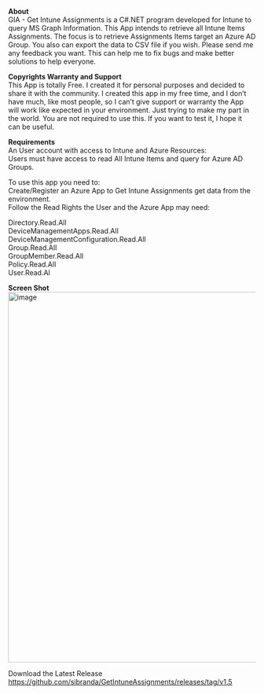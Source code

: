 <strong>**About**</strong>\
GIA - Get Intune Assignments is a C#.NET program developed for Intune to query MS Graph Information.
This App intends to retrieve all Intune Items Assignments.
The focus is to retrieve Assignments Items target an Azure AD Group.
You also can export the data to CSV file if you wish.
Please send me any feedback you want. This can help me to fix bugs and make better solutions to help everyone.

<strong>**Copyrights Warranty and Support**</strong>\
This App is totally Free. I created it for personal purposes and decided to share it with the community.
I created this app in my free time, and I don’t have much, like most people, so I can’t give support or warranty the App will work like expected in your environment. Just trying to make my part in the world.
You are not required to use this. If you want to test it, I hope it can be useful.

<strong>**Requirements**</strong>\
An User account with access to Intune and Azure Resources:\
Users must have access to read All Intune Items and query for Azure AD Groups.

To use this app you need to:\
Create/Register an Azure App to Get Intune Assignments get data from the environment.\
Follow the Read Rights the User and the Azure App may need:

Directory.Read.All\
DeviceManagementApps.Read.All\
DeviceManagementConfiguration.Read.All\
Group.Read.All\
GroupMember.Read.All\
Policy.Read.All\
User.Read.Al

<strong>**Screen Shot**</strong>\
<img width="754" alt="image" src="https://user-images.githubusercontent.com/62342144/200652267-e839b1bb-cdd0-4a7e-91b1-41a5789c6698.png">


Download the Latest Release
https://github.com/sibranda/GetIntuneAssignments/releases/tag/v1.5

